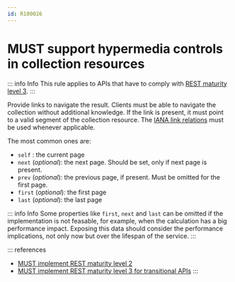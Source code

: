 ```yaml
---
id: R100026
---
```


# MUST support hypermedia controls in collection resources

::: info Info
This rule applies to APIs that have to comply with [REST maturity level 3](@guidelines/R000033).
:::

Provide links to navigate the result. Clients must be able to navigate the collection without additional knowledge. If the link is present, it must point to a valid segment of the collection resource.
The [IANA link relations](http://www.iana.org/assignments/link-relations/link-relations.xhtml) must be used whenever applicable.

The most common ones are:

- `self` : the current page
- `next` (_optional_): the next page. Should be set, only if next page is present.
- `prev` (_optional_): the previous page, if present. Must be omitted for the first page.
- `first` (_optional_): the first page
- `last` (_optional_): the last page

::: info Info
Some properties like `first`, `next` and `last` can be omitted if the implementation is not feasable, for example, when the calculation has a big performance impact.
Exposing this data should consider the performance implications, not only now but over the lifespan of the service.
:::

::: references

- [MUST implement REST maturity level 2](@guidelines/R000032)
- [MUST implement REST maturity level 3 for transitional APIs](@guidelines/R000033)
  :::
